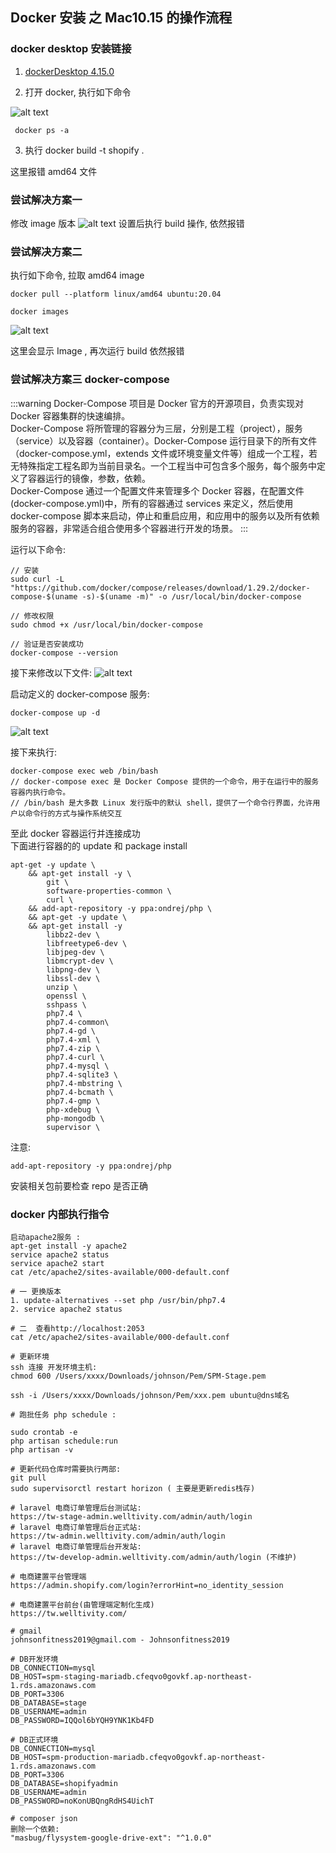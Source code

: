 ## Docker 安装 之 Mac10.15 的操作流程

### docker desktop 安装链接

1. [dockerDesktop 4.15.0](https://desktop.docker.com/mac/main/amd64/93002/Docker.dmg)

2. 打开 docker, 执行如下命令

![alt text](./images/image.png)

```shell
 docker ps -a
```

3. 执行 docker build -t shopify .

这里报错 amd64 文件

### 尝试解决方案一

修改 image 版本
![alt text](./images/image-1.png)
设置后执行 build 操作, 依然报错 <br>

### 尝试解决方案二

执行如下命令, 拉取 amd64 image

```shell
docker pull --platform linux/amd64 ubuntu:20.04

docker images
```

![alt text](./images/image-3.png)

这里会显示 Image , 再次运行 build 依然报错

### 尝试解决方案三 docker-compose

:::warning
Docker-Compose 项目是 Docker 官方的开源项目，负责实现对 Docker 容器集群的快速编排。<br>
Docker-Compose 将所管理的容器分为三层，分别是工程（project），服务（service）以及容器（container）。Docker-Compose 运行目录下的所有文件（docker-compose.yml，extends 文件或环境变量文件等）组成一个工程，若无特殊指定工程名即为当前目录名。一个工程当中可包含多个服务，每个服务中定义了容器运行的镜像，参数，依赖。 <br>
Docker-Compose 通过一个配置文件来管理多个 Docker 容器，在配置文件(docker-compose.yml)中，所有的容器通过 services 来定义，然后使用 docker-compose 脚本来启动，停止和重启应用，和应用中的服务以及所有依赖服务的容器，非常适合组合使用多个容器进行开发的场景。
:::

运行以下命令:

```shell
// 安装
sudo curl -L "https://github.com/docker/compose/releases/download/1.29.2/docker-compose-$(uname -s)-$(uname -m)" -o /usr/local/bin/docker-compose

// 修改权限
sudo chmod +x /usr/local/bin/docker-compose

// 验证是否安装成功
docker-compose --version
```

接下来修改以下文件:
![alt text](./images/image-2.png)

启动定义的 docker-compose 服务:

```shell
docker-compose up -d
```

![alt text](./images/image-4.png)

接下来执行: <br>

```shell
docker-compose exec web /bin/bash
// docker-compose exec 是 Docker Compose 提供的一个命令，用于在运行中的服务容器内执行命令。
// /bin/bash 是大多数 Linux 发行版中的默认 shell，提供了一个命令行界面，允许用户以命令行的方式与操作系统交互
```

至此 docker 容器运行并连接成功 <br>
下面进行容器的的 update 和 package install <br>

```shell
apt-get -y update \
    && apt-get install -y \
        git \
        software-properties-common \
        curl \
    && add-apt-repository -y ppa:ondrej/php \
    && apt-get -y update \
    && apt-get install -y
        libbz2-dev \
        libfreetype6-dev \
        libjpeg-dev \
        libmcrypt-dev \
        libpng-dev \
        libssl-dev \
        unzip \
        openssl \
        sshpass \
        php7.4 \
        php7.4-common\
        php7.4-gd \
        php7.4-xml \
        php7.4-zip \
        php7.4-curl \
        php7.4-mysql \
        php7.4-sqlite3 \
        php7.4-mbstring \
        php7.4-bcmath \
        php7.4-gmp \
        php-xdebug \
        php-mongodb \
        supervisor \
```

注意: <br>

```shell
add-apt-repository -y ppa:ondrej/php
```

安装相关包前要检查 repo 是否正确

### docker 内部执行指令

```shell
启动apache2服务 :
apt-get install -y apache2
service apache2 status
service apache2 start
cat /etc/apache2/sites-available/000-default.conf

# 一 更换版本
1. update-alternatives --set php /usr/bin/php7.4
2. service apache2 status

# 二  查看http://localhost:2053
cat /etc/apache2/sites-available/000-default.conf

# 更新环境
ssh 连接 开发环境主机:
chmod 600 /Users/xxxx/Downloads/johnson/Pem/SPM-Stage.pem

ssh -i /Users/xxxx/Downloads/johnson/Pem/xxx.pem ubuntu@dns域名

# 跑批任务 php schedule :

sudo crontab -e
php artisan schedule:run
php artisan -v

# 更新代码仓库时需要执行两部:
git pull
sudo supervisorctl restart horizon ( 主要是更新redis栈存)

# laravel 电商订单管理后台测试站:
https://tw-stage-admin.welltivity.com/admin/auth/login
# laravel 电商订单管理后台正式站:
https://tw-admin.welltivity.com/admin/auth/login
# laravel 电商订单管理后台开发站:
https://tw-develop-admin.welltivity.com/admin/auth/login (不维护)

# 电商建置平台管理端
https://admin.shopify.com/login?errorHint=no_identity_session

# 电商建置平台前台(由管理端定制化生成)
https://tw.welltivity.com/

# gmail
johnsonfitness2019@gmail.com - Johnsonfitness2019

# DB开发环境
DB_CONNECTION=mysql
DB_HOST=spm-staging-mariadb.cfeqvo0govkf.ap-northeast-1.rds.amazonaws.com
DB_PORT=3306
DB_DATABASE=stage
DB_USERNAME=admin
DB_PASSWORD=IQQol6bYQH9YNK1Kb4FD

# DB正式环境
DB_CONNECTION=mysql
DB_HOST=spm-production-mariadb.cfeqvo0govkf.ap-northeast-1.rds.amazonaws.com
DB_PORT=3306
DB_DATABASE=shopifyadmin
DB_USERNAME=admin
DB_PASSWORD=noKonUBQngRdHS4UichT

# composer json
删除一个依赖:
"masbug/flysystem-google-drive-ext": "^1.0.0"


```
